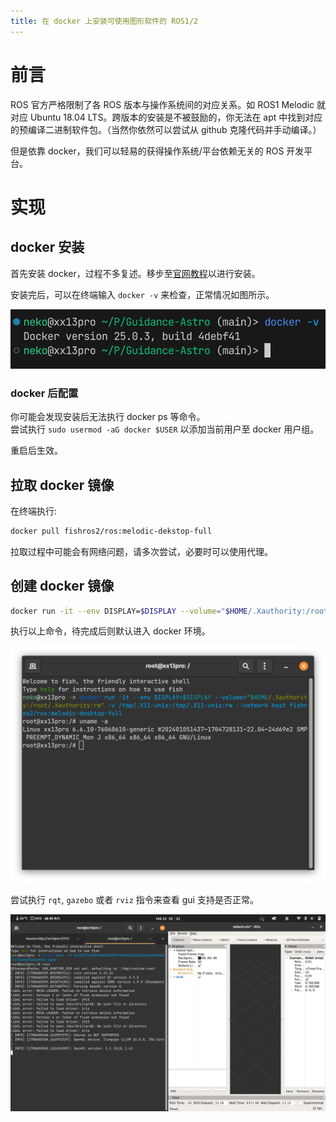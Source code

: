 ```yaml
---
title: 在 docker 上安装可使用图形软件的 ROS1/2 
---
```


# 前言

ROS 官方严格限制了各 ROS 版本与操作系统间的对应关系。如 ROS1 Melodic 就对应 Ubuntu 18.04 LTS。跨版本的安装是不被鼓励的，你无法在 apt 中找到对应的预编译二进制软件包。（当然你依然可以尝试从 github 克隆代码并手动编译。）

但是依靠 docker，我们可以轻易的获得操作系统/平台依赖无关的 ROS 开发平台。

# 实现

## docker 安装

首先安装 docker，过程不多复述。移步至[官网教程](https://docs.docker.com/desktop/install/linux-install/)以进行安装。

安装完后，可以在终端输入 `docker -v` 来检查，正常情况如图所示。

![docker-version](../../../assets/images/docker-ros-installing/docker-version.png)

### docker 后配置

你可能会发现安装后无法执行 docker ps 等命令。  
尝试执行 `sudo usermod -aG docker $USER` 以添加当前用户至 docker 用户组。  

重启后生效。

## 拉取 docker 镜像

在终端执行:

```bash
docker pull fishros2/ros:melodic-dekstop-full
```

拉取过程中可能会有网络问题，请多次尝试，必要时可以使用代理。

## 创建 docker 镜像

```bash
docker run -it --env DISPLAY=$DISPLAY --volume="$HOME/.Xauthority:/root/.Xauthority:rw" -v /tmp/.X11-unix:/tmp/.X11-unix:rw --network host fishros2/ros:melodic-desktop-full
```

执行以上命令，待完成后则默认进入 docker 环境。

![docker-terminal](../../../assets/images/docker-ros-installing/docker-terminal.png)

尝试执行 `rqt`, `gazebo` 或者 `rviz` 指令来查看 gui 支持是否正常。

![d-r](../../../assets/images/docker-ros-installing/docker-rviz.png)